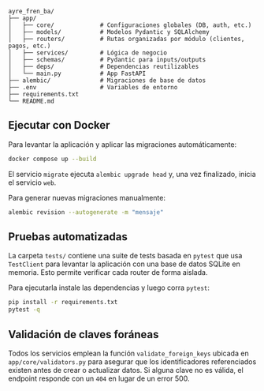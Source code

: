 ```
ayre_fren_ba/
├── app/
│   ├── core/             # Configuraciones globales (DB, auth, etc.)
│   ├── models/           # Modelos Pydantic y SQLAlchemy
│   ├── routers/          # Rutas organizadas por módulo (clientes, pagos, etc.)
│   ├── services/         # Lógica de negocio
│   ├── schemas/          # Pydantic para inputs/outputs
│   ├── deps/             # Dependencias reutilizables
│   └── main.py           # App FastAPI
├── alembic/              # Migraciones de base de datos
├── .env                  # Variables de entorno
├── requirements.txt
└── README.md
```

## Ejecutar con Docker

Para levantar la aplicación y aplicar las migraciones automáticamente:

```bash
docker compose up --build
```

El servicio `migrate` ejecuta `alembic upgrade head` y, una vez finalizado,
inicia el servicio `web`.


Para generar nuevas migraciones manualmente:

```bash
alembic revision --autogenerate -m "mensaje"
```

## Pruebas automatizadas

La carpeta `tests/` contiene una suite de tests basada en `pytest` que usa
`TestClient` para levantar la aplicación con una base de datos SQLite en
memoria. Esto permite verificar cada router de forma aislada.

Para ejecutarla instale las dependencias y luego corra `pytest`:

```bash
pip install -r requirements.txt
pytest -q
```

## Validación de claves foráneas

Todos los servicios emplean la función `validate_foreign_keys` ubicada en
`app/core/validators.py` para asegurar que los identificadores referenciados
existen antes de crear o actualizar datos. Si alguna clave no es válida, el
endpoint responde con un `404` en lugar de un error 500.


